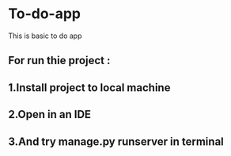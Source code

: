 # To-do-app
 This is basic to do app
 
 ## For run thie project :<br>
 ## 1.Install project to local machine<br>
 ## 2.Open in an IDE<br>
 ## 3.And try manage.py runserver in terminal<br>
